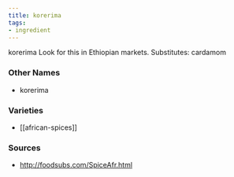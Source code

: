 ```yaml
---
title: korerima
tags:
- ingredient
---
```

korerima Look for this in Ethiopian markets. Substitutes: cardamom

### Other Names

* korerima

### Varieties

* [[african-spices]]

### Sources
* http://foodsubs.com/SpiceAfr.html
